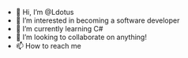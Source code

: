 - 👋 Hi, I’m @Ldotus
- 👀 I’m interested in becoming a software developer
- 🌱 I’m currently learning C# 
- 💞️ I’m looking to collaborate on anything!
- 📫 How to reach me 

<!---
Ldotus/Ldotus is a ✨ special ✨ repository because its `README.md` (this file) appears on your GitHub profile.
You can click the Preview link to take a look at your changes.
--->
